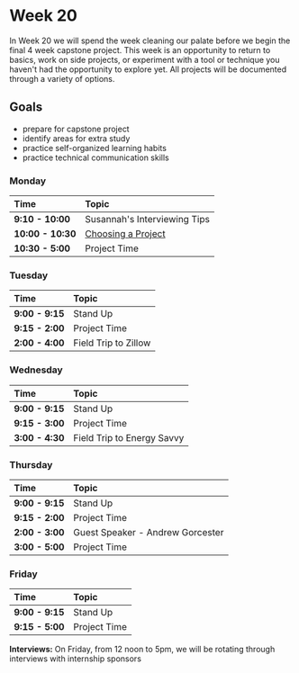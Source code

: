 # Week 20

In Week 20 we will spend the week cleaning our palate before we begin the final 4 week capstone project. This week is an opportunity to return to basics, work on side projects, or experiment with a tool or technique you haven't had the opportunity to explore yet. All projects will be documented through a variety of options.

## Goals

- prepare for capstone project
- identify areas for extra study
- practice self-organized learning habits
- practice technical communication skills

### Monday

| Time              | Topic                                        |
|:------------------|:---------------------------------------------|
| **9:10 - 10:00**  | Susannah's Interviewing Tips                 |
| **10:00 - 10:30** | [Choosing a Project](choose-your-project.md) |
| **10:30 - 5:00**  | Project Time                                 |

### Tuesday

| Time            | Topic                |
|:----------------|:---------------------|
| **9:00 - 9:15** | Stand Up             |
| **9:15 - 2:00** | Project Time         |
| **2:00 - 4:00** | Field Trip to Zillow |

### Wednesday

| Time            | Topic                      |
|:----------------|:---------------------------|
| **9:00 - 9:15** | Stand Up                   |
| **9:15 - 3:00** | Project Time               |
| **3:00 - 4:30** | Field Trip to Energy Savvy |

### Thursday

| Time            | Topic                            |
|:----------------|:---------------------------------|
| **9:00 - 9:15** | Stand Up                         |
| **9:15 - 2:00** | Project Time                     |
| **2:00 - 3:00** | Guest Speaker - Andrew Gorcester |
| **3:00 - 5:00** | Project Time                     |

### Friday

| Time            | Topic        |
|:----------------|:-------------|
| **9:00 - 9:15** | Stand Up     |
| **9:15 - 5:00** | Project Time |

**Interviews:** On Friday, from 12 noon to 5pm, we will be rotating through interviews with internship sponsors




